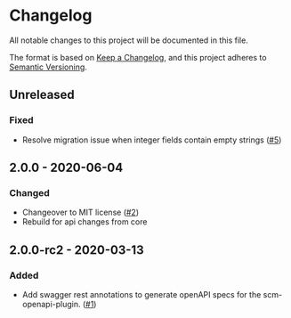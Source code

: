 # Changelog
All notable changes to this project will be documented in this file.

The format is based on [Keep a Changelog](https://keepachangelog.com/en/1.0.0/),
and this project adheres to [Semantic Versioning](https://semver.org/spec/v2.0.0.html).

## Unreleased
### Fixed
- Resolve migration issue when integer fields contain empty strings ([#5](https://github.com/scm-manager/scm-notify-plugin/pull/5))

## 2.0.0 - 2020-06-04
### Changed
- Changeover to MIT license ([#2](https://github.com/scm-manager/scm-notify-plugin/pull/2))
- Rebuild for api changes from core

## 2.0.0-rc2 - 2020-03-13
### Added
- Add swagger rest annotations to generate openAPI specs for the scm-openapi-plugin. ([#1](https://github.com/scm-manager/scm-notify-plugin/pull/1))
